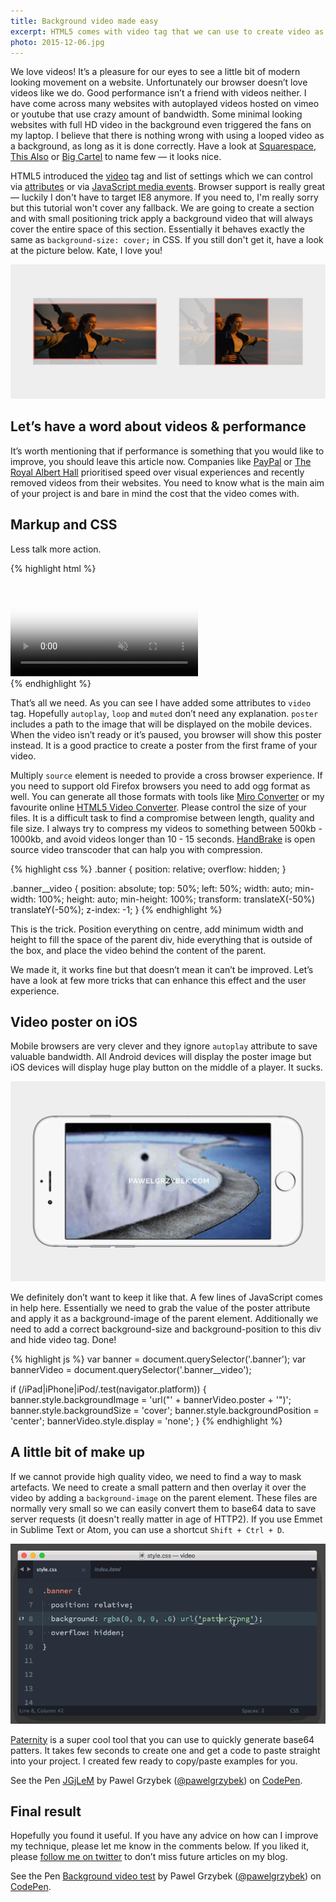 ```yaml
---
title: Background video made easy
excerpt: HTML5 comes with video tag that we can use to create video as a background with a little bit help from CSS. Let’s add some movement to our projects.
photo: 2015-12-06.jpg
---
```


We love videos! It’s a pleasure for our eyes to see a little bit of modern looking movement on a website. Unfortunately our browser doesn’t love videos like we do. Good performance isn’t a friend with videos neither. I have come across many websites with autoplayed videos hosted on vimeo or youtube that use crazy amount of bandwidth. Some minimal looking websites with full HD video in the background even triggered the fans on my laptop. I believe that there is nothing wrong with using a looped video as a background, as long as it is done correctly. Have a look at [Squarespace](http://www.squarespace.com/), [This Also](http://thisalso.com/) or [Big Cartel](https://www.bigcartel.com/) to name few — it looks nice.

HTML5 introduced the [video](https://developer.mozilla.org/en-US/docs/Web/HTML/Element/video) tag and list of settings which we can control via [attributes](https://developer.mozilla.org/en-US/docs/Web/HTML/Element/video#Attributes) or via [JavaScript media events](https://developer.mozilla.org/en-US/docs/Web/Guide/Events/Media_events). Browser support is really great — luckily I don't have to target IE8 anymore. If you need to, I'm really sorry but this tutorial won't cover any fallback. We are going to create a section and with small positioning trick apply a background video that will always cover the entire space of this section. Essentially it behaves exactly the same as `background-size: cover;` in CSS. If you still don't get it, have a look at the picture below. Kate, I love you!

![background-size: cover in CSS](/photos/2015-12-06-1.jpg)

## Let’s have a word about videos & performance

It’s worth mentioning that if performance is something that you would like to improve, you should leave this article now. Companies like [PayPal](https://www.paypal.com) or [The Royal Albert Hall](http://www.royalalberthall.com/) prioritised speed over visual experiences and recently removed videos from their websites. You need to know what is the main aim of your project is and bare in mind the cost that the video comes with.

## Markup and CSS

Less talk more action.

{% highlight html %}
<div class="banner">
  <video autoplay loop muted class="banner__video" poster="video.jpg">
    <source src="video.webm" type="video/webm">
    <source src="video.mp4" type="video/mp4">
  </video>
</div>
{% endhighlight %}

That’s all we need. As you can see I have added some attributes to `video` tag. Hopefully `autoplay`, `loop` and `muted` don’t need any explanation. `poster` includes a path to the image that will be displayed on the mobile devices. When the video isn’t ready or it’s paused, you browser will show this poster instead. It is a good practice to create a poster from the first frame of your video.

Multiply `source` element is needed to provide a cross browser experience. If you need to support old Firefox browsers you need to add ogg format as well. You can generate all those formats with tools like [Miro Converter](http://www.mirovideoconverter.com/) or my favourite online [HTML5 Video Converter](https://html5backgroundvideos.com/converter/). Please control the size of your files. It is a difficult task to find a compromise between length, quality and file size. I always try to compress my videos to something between 500kb - 1000kb, and avoid videos longer than 10 - 15 seconds. [HandBrake](https://handbrake.fr/) is open source video transcoder that can halp you with compression.

{% highlight css %}
.banner {
  position: relative;
  overflow: hidden;
}

.banner__video {
  position: absolute;
  top: 50%;
  left: 50%;
  width: auto;
  min-width: 100%;
  height: auto;
  min-height: 100%;
  transform: translateX(-50%) translateY(-50%);
  z-index: -1;
}
{% endhighlight %}

This is the trick. Position everything on centre, add minimum width and height to fill the space of the parent div, hide everything that is outside of the box, and place the video behind the content of the parent.

We made it, it works fine but that doesn’t mean it can’t be improved. Let’s have a look at few more tricks that can enhance this effect and the user experience.

## Video poster on iOS

Mobile browsers are very clever and they ignore `autoplay` attribute to save valuable bandwidth. All Android devices will display the poster image but iOS devices will display huge play button on the middle of a player. It sucks.

![Play icon iOS video tag](/photos/2015-12-06-2.jpg)

We definitely don’t want to keep it like that. A few lines of JavaScript comes in help here. Essentially we need to grab the value of the poster attribute and apply it as a background-image of the parent element. Additionally we need to add a correct background-size and background-position to this div and hide video tag. Done!

{% highlight js %}
var banner = document.querySelector('.banner');
var bannerVideo = document.querySelector('.banner__video');

if (/iPad|iPhone|iPod/.test(navigator.platform)) {
  banner.style.backgroundImage = 'url("' + bannerVideo.poster + '")';
  banner.style.backgroundSize = 'cover';
  banner.style.backgroundPosition = 'center';
  bannerVideo.style.display = 'none';
}
{% endhighlight %}

## A little bit of make up

If we cannot provide high quality video, we need to find a way to mask artefacts. We need to create a small pattern and then overlay it over the video by adding a `background-image` on the parent element. These files are normally very small so we can easily convert them to base64 data to save server requests (it doesn't really matter in age of HTTP2). If you use Emmet in Sublime Text or Atom, you can use a shortcut `Shift + Ctrl + D`.

![ENcode Decode base 64 Emmet in Sublime Text 3](/photos/2015-12-06-3.gif)

[Paternity](http://www.patternify.com/) is a super cool tool that you can use to quickly generate base64 patters. It takes few seconds to create one and get a code to paste straight into your project. I created few ready to copy/paste examples for you.

<p data-height="250" data-theme-id="14885" data-slug-hash="JGjLeM" data-default-tab="result" data-user="pawelgrzybek" class='codepen'>See the Pen <a href='http://codepen.io/pawelgrzybek/pen/JGjLeM/'>JGjLeM</a> by Pawel Grzybek (<a href='http://codepen.io/pawelgrzybek'>@pawelgrzybek</a>) on <a href='http://codepen.io'>CodePen</a>.</p>
<script async src="//assets.codepen.io/assets/embed/ei.js"></script>

## Final result

Hopefully you found it useful. If you have any advice on how can I improve my technique, please let me know in the comments below. If you liked it, please [follow me on twitter](https://twitter.com/pawelgrzybek) to don’t miss future articles on my blog.

<p data-height="410" data-theme-id="14885" data-slug-hash="WrNpJj" data-default-tab="result" data-user="pawelgrzybek" class='codepen'>See the Pen <a href='http://codepen.io/pawelgrzybek/pen/WrNpJj/'>Background video test</a> by Pawel Grzybek (<a href='http://codepen.io/pawelgrzybek'>@pawelgrzybek</a>) on <a href='http://codepen.io'>CodePen</a>.</p>
<script async src="//assets.codepen.io/assets/embed/ei.js"></script>
